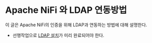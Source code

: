 # Apache NiFi 와 LDAP 연동방법
이 글은 Apache NiFi의 인증을 위해 LDAP과 연동하는 방법에 대해 설명한다. <br/>
- 선행작업으로 [LDAP 설치](./tutorial_ldap.md)가 미리 완료되어야 한다. <br/>
